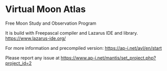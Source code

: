 # Virtual Moon Atlas

Free Moon Study and Observation Program

It is build with Freepascal compiler and Lazarus IDE and library. https://www.lazarus-ide.org/

For more information and precompiled version:
https://ap-i.net/avl/en/start

Please report any issue at https://www.ap-i.net/mantis/set_project.php?project_id=2

